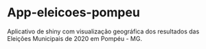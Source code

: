 # App-eleicoes-pompeu
Aplicativo de shiny com visualização geográfica dos resultados das Eleições Municipais de 2020 em Pompéu - MG.
